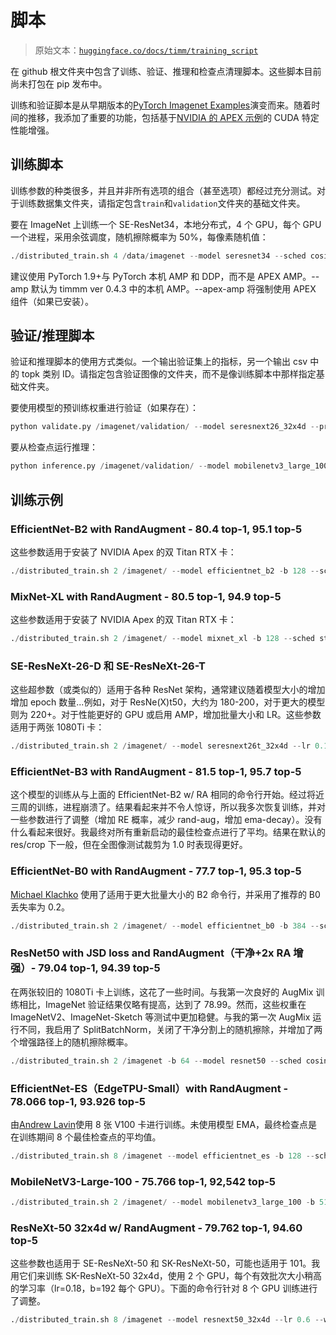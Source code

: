 # 脚本

> 原始文本：[`huggingface.co/docs/timm/training_script`](https://huggingface.co/docs/timm/training_script)

在 github 根文件夹中包含了训练、验证、推理和检查点清理脚本。这些脚本目前尚未打包在 pip 发布中。

训练和验证脚本是从早期版本的[PyTorch Imagenet Examples](https://github.com/pytorch/examples)演变而来。随着时间的推移，我添加了重要的功能，包括基于[NVIDIA 的 APEX 示例](https://github.com/NVIDIA/apex/tree/master/examples)的 CUDA 特定性能增强。

## 训练脚本

训练参数的种类很多，并且并非所有选项的组合（甚至选项）都经过充分测试。对于训练数据集文件夹，请指定包含`train`和`validation`文件夹的基础文件夹。

要在 ImageNet 上训练一个 SE-ResNet34，本地分布式，4 个 GPU，每个 GPU 一个进程，采用余弦调度，随机擦除概率为 50%，每像素随机值：

```py
./distributed_train.sh 4 /data/imagenet --model seresnet34 --sched cosine --epochs 150 --warmup-epochs 5 --lr 0.4 --reprob 0.5 --remode pixel --batch-size 256 --amp -j 4
```

建议使用 PyTorch 1.9+与 PyTorch 本机 AMP 和 DDP，而不是 APEX AMP。--amp 默认为 timmm ver 0.4.3 中的本机 AMP。--apex-amp 将强制使用 APEX 组件（如果已安装）。

## 验证/推理脚本

验证和推理脚本的使用方式类似。一个输出验证集上的指标，另一个输出 csv 中的 topk 类别 ID。请指定包含验证图像的文件夹，而不是像训练脚本中那样指定基础文件夹。

要使用模型的预训练权重进行验证（如果存在）：

```py
python validate.py /imagenet/validation/ --model seresnext26_32x4d --pretrained
```

要从检查点运行推理：

```py
python inference.py /imagenet/validation/ --model mobilenetv3_large_100 --checkpoint ./output/train/model_best.pth.tar
```

## 训练示例

### EfficientNet-B2 with RandAugment - 80.4 top-1, 95.1 top-5

这些参数适用于安装了 NVIDIA Apex 的双 Titan RTX 卡：

```py
./distributed_train.sh 2 /imagenet/ --model efficientnet_b2 -b 128 --sched step --epochs 450 --decay-epochs 2.4 --decay-rate .97 --opt rmsproptf --opt-eps .001 -j 8 --warmup-lr 1e-6 --weight-decay 1e-5 --drop 0.3 --drop-path 0.2 --model-ema --model-ema-decay 0.9999 --aa rand-m9-mstd0.5 --remode pixel --reprob 0.2 --amp --lr .016
```

### MixNet-XL with RandAugment - 80.5 top-1, 94.9 top-5

这些参数适用于安装了 NVIDIA Apex 的双 Titan RTX 卡：

```py
./distributed_train.sh 2 /imagenet/ --model mixnet_xl -b 128 --sched step --epochs 450 --decay-epochs 2.4 --decay-rate .969 --opt rmsproptf --opt-eps .001 -j 8 --warmup-lr 1e-6 --weight-decay 1e-5 --drop 0.3 --drop-path 0.2 --model-ema --model-ema-decay 0.9999 --aa rand-m9-mstd0.5 --remode pixel --reprob 0.3 --amp --lr .016 --dist-bn reduce
```

### SE-ResNeXt-26-D 和 SE-ResNeXt-26-T

这些超参数（或类似的）适用于各种 ResNet 架构，通常建议随着模型大小的增加增加 epoch 数量...例如，对于 ResNe(X)t50，大约为 180-200，对于更大的模型则为 220+。对于性能更好的 GPU 或启用 AMP，增加批量大小和 LR。这些参数适用于两张 1080Ti 卡：

```py
./distributed_train.sh 2 /imagenet/ --model seresnext26t_32x4d --lr 0.1 --warmup-epochs 5 --epochs 160 --weight-decay 1e-4 --sched cosine --reprob 0.4 --remode pixel -b 112
```

### EfficientNet-B3 with RandAugment - 81.5 top-1, 95.7 top-5

这个模型的训练从与上面的 EfficientNet-B2 w/ RA 相同的命令行开始。经过将近三周的训练，进程崩溃了。结果看起来并不令人惊讶，所以我多次恢复训练，并对一些参数进行了调整（增加 RE 概率，减少 rand-aug，增加 ema-decay）。没有什么看起来很好。我最终对所有重新启动的最佳检查点进行了平均。结果在默认的 res/crop 下一般，但在全图像测试裁剪为 1.0 时表现得更好。

### EfficientNet-B0 with RandAugment - 77.7 top-1, 95.3 top-5

[Michael Klachko](https://github.com/michaelklachko) 使用了适用于更大批量大小的 B2 命令行，并采用了推荐的 B0 丢失率为 0.2。

```py
./distributed_train.sh 2 /imagenet/ --model efficientnet_b0 -b 384 --sched step --epochs 450 --decay-epochs 2.4 --decay-rate .97 --opt rmsproptf --opt-eps .001 -j 8 --warmup-lr 1e-6 --weight-decay 1e-5 --drop 0.2 --drop-path 0.2 --model-ema --model-ema-decay 0.9999 --aa rand-m9-mstd0.5 --remode pixel --reprob 0.2 --amp --lr .048
```

### ResNet50 with JSD loss and RandAugment（干净+2x RA 增强）- 79.04 top-1, 94.39 top-5

在两张较旧的 1080Ti 卡上训练，这花了一些时间。与我第一次良好的 AugMix 训练相比，ImageNet 验证结果仅略有提高，达到了 78.99。然而，这些权重在 ImageNetV2、ImageNet-Sketch 等测试中更加稳健。与我的第一次 AugMix 运行不同，我启用了 SplitBatchNorm，关闭了干净分割上的随机擦除，并增加了两个增强路径上的随机擦除概率。

```py
./distributed_train.sh 2 /imagenet -b 64 --model resnet50 --sched cosine --epochs 200 --lr 0.05 --amp --remode pixel --reprob 0.6 --aug-splits 3 --aa rand-m9-mstd0.5-inc1 --resplit --split-bn --jsd --dist-bn reduce
```

### EfficientNet-ES（EdgeTPU-Small）with RandAugment - 78.066 top-1, 93.926 top-5

由[Andrew Lavin](https://github.com/andravin)使用 8 张 V100 卡进行训练。未使用模型 EMA，最终检查点是在训练期间 8 个最佳检查点的平均值。

```py
./distributed_train.sh 8 /imagenet --model efficientnet_es -b 128 --sched step --epochs 450 --decay-epochs 2.4 --decay-rate .97 --opt rmsproptf --opt-eps .001 -j 8 --warmup-lr 1e-6 --weight-decay 1e-5 --drop 0.2 --drop-path 0.2  --aa rand-m9-mstd0.5 --remode pixel --reprob 0.2 --amp --lr .064
```

### MobileNetV3-Large-100 - 75.766 top-1, 92,542 top-5

```py
./distributed_train.sh 2 /imagenet/ --model mobilenetv3_large_100 -b 512 --sched step --epochs 600 --decay-epochs 2.4 --decay-rate .973 --opt rmsproptf --opt-eps .001 -j 7 --warmup-lr 1e-6 --weight-decay 1e-5 --drop 0.2 --drop-path 0.2 --model-ema --model-ema-decay 0.9999 --aa rand-m9-mstd0.5 --remode pixel --reprob 0.2 --amp --lr .064 --lr-noise 0.42 0.9
```

### ResNeXt-50 32x4d w/ RandAugment - 79.762 top-1, 94.60 top-5

这些参数也适用于 SE-ResNeXt-50 和 SK-ResNeXt-50，可能也适用于 101。我用它们来训练 SK-ResNeXt-50 32x4d，使用 2 个 GPU，每个有效批次大小稍高的学习率（lr=0.18，b=192 每个 GPU）。下面的命令行针对 8 个 GPU 训练进行了调整。

```py
./distributed_train.sh 8 /imagenet --model resnext50_32x4d --lr 0.6 --warmup-epochs 5 --epochs 240 --weight-decay 1e-4 --sched cosine --reprob 0.4 --recount 3 --remode pixel --aa rand-m7-mstd0.5-inc1 -b 192 -j 6 --amp --dist-bn reduce
```
